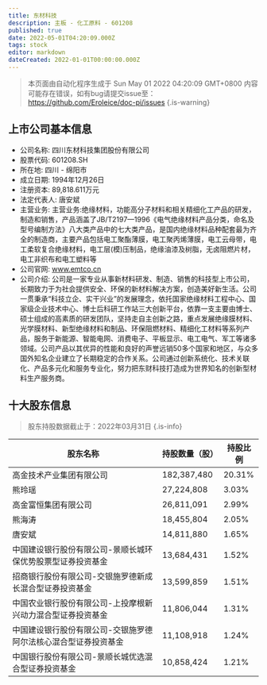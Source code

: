```yaml
---
title: 东材科技
description: 主板 - 化工原料 - 601208
published: true
date: 2022-05-01T04:20:09.000Z
tags: stock
editor: markdown
dateCreated: 2022-01-01T00:00:00.000Z
---
```


> 本页面由自动化程序生成于 Sun May 01 2022 04:20:09 GMT+0800
> 内容可能存在错误，如有bug请提交issue至：https://github.com/Eroleice/doc-pi/issues
{.is-warning}

## 上市公司基本信息
- 公司名称: 四川东材科技集团股份有限公司
- 股票代码: 601208.SH
- 所在地: 四川 - 绵阳市
- 成立日期: 1994年12月26日
- 注册资本: 89,818.611万元
- 法定代表人: 唐安斌
- 主营业务: 主营业务:绝缘材料，功能高分子材料和相关精细化工产品的研发，制造和销售，产品涵盖了JB/T2197—1996《电气绝缘材料产品分类，命名及型号编制方法》八大类产品中的七大类产品，是国内绝缘材料品种配套最为齐全的制造商，主要产品包括电工聚酯薄膜，电工聚丙烯薄膜，电工云母带，电工柔软复合绝缘材料，电工层(模)压制品，绝缘油漆及树脂，无卤阻燃片材，电工非织布和电工塑料等
- 公司官网: www.emtco.cn
- 公司介绍: 公司是一家专业从事新材料研发、制造、销售的科技型上市公司，长期致力于为社会提供安全、环保的新材料解决方案，创造美好新生活。公司一贯秉承“科技立企、实干兴业”的发展理念，依托国家绝缘材料工程中心、国家级企业技术中心、博士后科研工作站三大创新平台，依靠一支主要由博士、硕士组成的高素质的研发团队，坚持走自主创新之路，重点发展绝缘膜材料、光学膜材料、新型绝缘材料和制品、环保阻燃材料、精细化工材料等系列产品，服务于新能源、智能电网、消费电子、平板显示、电工电气、军工等诸多领域。公司产品以其优异的性能和良好的声誉远销50多个国家和地区，与众多国外知名企业建立了长期稳定的合作关系。公司通过创新系统化、技术关联化、产品多元化和服务专业化，努力把东财科技打造成为世界知名的创新型材料生产服务商。


## 十大股东信息
> 股东持股数据截止于：2022年03月31日
{.is-info}

| 股东名称 | 持股数量（股） | 持股比例 |
| --- | --- | --- |
| 高金技术产业集团有限公司 | 182,387,480 | 20.31% |
| 熊玲瑶 | 27,224,808 | 3.03% |
| 高金富恒集团有限公司 | 26,811,091 | 2.99% |
| 熊海涛 | 18,455,804 | 2.05% |
| 唐安斌 | 14,811,880 | 1.65% |
| 中国建设银行股份有限公司-景顺长城环保优势股票型证券投资基金 | 13,684,431 | 1.52% |
| 招商银行股份有限公司-交银施罗德新成长混合型证券投资基金 | 13,599,859 | 1.51% |
| 中国农业银行股份有限公司-上投摩根新兴动力混合型证券投资基金 | 11,806,044 | 1.31% |
| 中国建设银行股份有限公司-交银施罗德阿尔法核心混合型证券投资基金 | 11,108,918 | 1.24% |
| 中国银行股份有限公司-景顺长城优选混合型证券投资基金 | 10,858,424 | 1.21% |




